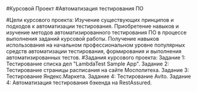 #Курсовой Проект
#Автоматизация тестирования ПО  

#Цели курсового проекта:
  Изучение существующих принципов и подходов к автоматизации тестирования.
  Приобретение навыков и изучение методов автоматизированного тестирования ПО в процессе выполнения заданий курсовой работы.
  Получение навыков использования на начальном профессиональном уровне популярных средств автоматизации тестирования, формирования и выполнения     автоматизированных тестов.
#Задания курсового проекта:
  Задание 1: Тестирование списка дел "LambdaTest Sample App".
  Задание 2: Тестирование страницы расписания на сайте Мосполитеха.
  Задание 3: Тестирование Яндекс.Маркета.
  Задание 4: Тестирование Avito.
  Задание 4: Автоматизация тестирования бэкенда на RestAssured.
